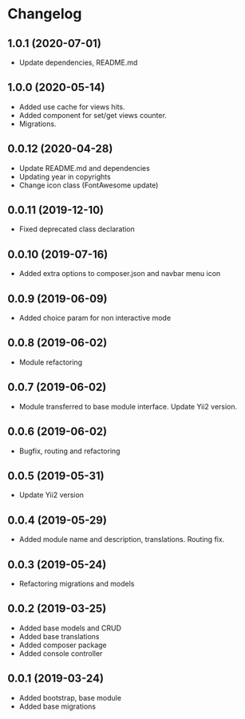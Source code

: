 Changelog
=========

## 1.0.1 (2020-07-01)
 * Update dependencies, README.md
 
## 1.0.0 (2020-05-14)
 * Added use cache for views hits.
 * Added component for set/get views counter.
 * Migrations.

## 0.0.12 (2020-04-28)
 * Update README.md and dependencies
 * Updating year in copyrights
 * Change icon class (FontAwesome update)
 
## 0.0.11 (2019-12-10)
 * Fixed deprecated class declaration

## 0.0.10 (2019-07-16)
 * Added extra options to composer.json and navbar menu icon

## 0.0.9 (2019-06-09)
 * Added choice param for non interactive mode

## 0.0.8 (2019-06-02)
 * Module refactoring
 
## 0.0.7 (2019-06-02)
 * Module transferred to base module interface. Update Yii2 version.

## 0.0.6 (2019-06-02)
 * Bugfix, routing and refactoring
 
## 0.0.5 (2019-05-31)
 * Update Yii2 version

## 0.0.4 (2019-05-29)
 * Added module name and description, translations. Routing fix.
 
## 0.0.3 (2019-05-24)
 * Refactoring migrations and models
 
## 0.0.2 (2019-03-25)
 * Added base models and CRUD
 * Added base translations
 * Added composer package
 * Added console controller
 
## 0.0.1 (2019-03-24)
 * Added bootstrap, base module
 * Added base migrations